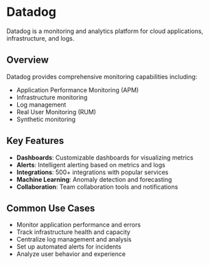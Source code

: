 # Datadog

Datadog is a monitoring and analytics platform for cloud applications, infrastructure, and logs.

## Overview

Datadog provides comprehensive monitoring capabilities including:

- Application Performance Monitoring (APM)
- Infrastructure monitoring
- Log management
- Real User Monitoring (RUM)
- Synthetic monitoring

## Key Features

- **Dashboards**: Customizable dashboards for visualizing metrics
- **Alerts**: Intelligent alerting based on metrics and logs
- **Integrations**: 500+ integrations with popular services
- **Machine Learning**: Anomaly detection and forecasting
- **Collaboration**: Team collaboration tools and notifications

## Common Use Cases

- Monitor application performance and errors
- Track infrastructure health and capacity
- Centralize log management and analysis
- Set up automated alerts for incidents
- Analyze user behavior and experience